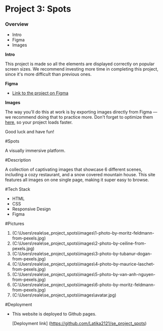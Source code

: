 # Project 3: Spots

### Overview

- Intro
- Figma
- Images

**Intro**

This project is made so all the elements are displayed correctly on popular screen sizes. We recommend investing more time in completing this project, since it's more difficult than previous ones.

**Figma**

- [Link to the project on Figma](https://www.figma.com/file/BBNm2bC3lj8QQMHlnqRsga/Sprint-3-Project-%E2%80%94-Spots?type=design&node-id=2%3A60&mode=design&t=afgNFybdorZO6cQo-1)

**Images**

The way you'll do this at work is by exporting images directly from Figma — we recommend doing that to practice more. Don't forget to optimize them [here](https://tinypng.com/), so your project loads faster.

Good luck and have fun!

#Spots

A visually immersive platform.

#Description

A collection of captivating images that showcase 6 different scenes, including a cozy restaurant, and a snow covered mountain house. This site features all images on one single page, making it super easy to browse.

#Tech Stack

- HTML
- CSS
- Responsive Design
- Figma

#Pictures

1. (C:\Users\reale\se_project_spots\images\1-photo-by-moritz-feldmann-from-pexels.jpg)
2. (C:\Users\reale\se_project_spots\images\2-photo-by-ceiline-from-pexels.jpg)
3. (C:\Users\reale\se_project_spots\images\3-photo-by-tubanur-dogan-from-pexels.jpg)
4. (C:\Users\reale\se_project_spots\images\4-photo-by-maurice-laschet-from-pexels.jpg)
5. (C:\Users\reale\se_project_spots\images\5-photo-by-van-anh-nguyen-from-pexels.jpg)
6. (C:\Users\reale\se_project_spots\images\6-photo-by-moritz-feldmann-from-pexels.jpg)
7. (C:\Users\reale\se_project_spots\images\avatar.jpg)

#Deployment

- This website is deployed to Github pages.

  [Deployment link] (https://github.com/Latika2121/se_project_spots)
